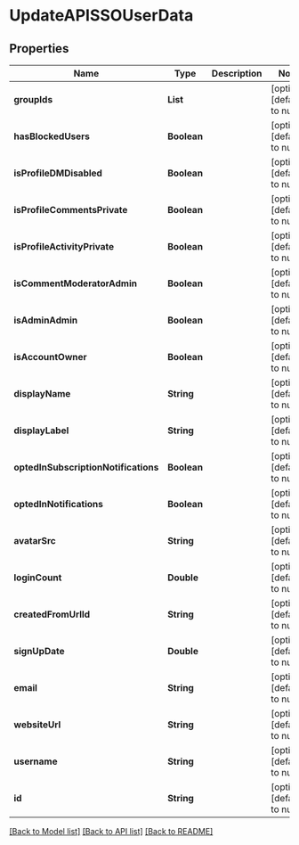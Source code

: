 # UpdateAPISSOUserData
## Properties

| Name | Type | Description | Notes |
|------------ | ------------- | ------------- | -------------|
| **groupIds** | **List** |  | [optional] [default to null] |
| **hasBlockedUsers** | **Boolean** |  | [optional] [default to null] |
| **isProfileDMDisabled** | **Boolean** |  | [optional] [default to null] |
| **isProfileCommentsPrivate** | **Boolean** |  | [optional] [default to null] |
| **isProfileActivityPrivate** | **Boolean** |  | [optional] [default to null] |
| **isCommentModeratorAdmin** | **Boolean** |  | [optional] [default to null] |
| **isAdminAdmin** | **Boolean** |  | [optional] [default to null] |
| **isAccountOwner** | **Boolean** |  | [optional] [default to null] |
| **displayName** | **String** |  | [optional] [default to null] |
| **displayLabel** | **String** |  | [optional] [default to null] |
| **optedInSubscriptionNotifications** | **Boolean** |  | [optional] [default to null] |
| **optedInNotifications** | **Boolean** |  | [optional] [default to null] |
| **avatarSrc** | **String** |  | [optional] [default to null] |
| **loginCount** | **Double** |  | [optional] [default to null] |
| **createdFromUrlId** | **String** |  | [optional] [default to null] |
| **signUpDate** | **Double** |  | [optional] [default to null] |
| **email** | **String** |  | [optional] [default to null] |
| **websiteUrl** | **String** |  | [optional] [default to null] |
| **username** | **String** |  | [optional] [default to null] |
| **id** | **String** |  | [optional] [default to null] |

[[Back to Model list]](../README.md#documentation-for-models) [[Back to API list]](../README.md#documentation-for-api-endpoints) [[Back to README]](../README.md)

